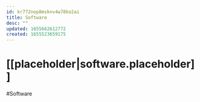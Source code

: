 ```yaml
---
id: kr772nop8msknv4w78ko2ai
title: Software
desc: ""
updated: 1655662612772
created: 1655523659175
---
```


# [[placeholder|software.placeholder]]

#Software
